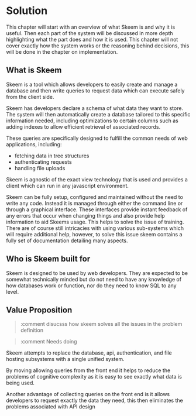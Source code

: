 # Solution

This chapter will start with an overview of what Skeem is and why it is useful. Then each part of the system will be discussed in more depth highlighting what the part does and how it is used. This chapter will not cover exactly how the system works or the reasoning behind decisions, this will be done in the chapter on implementation.

## What is Skeem

Skeem is a tool which allows developers to easily create and manage a database and then write queries to request data which can execute safely from the client side.

Skeem has developers declare a schema of what data they want to store. The system will then automatically create a database tailored to this specific information needed, including optimizations to certain columns such as adding indexes to allow efficient retrieval of associated records.

These queries are specifically designed to fulfill the common needs of web applications, including:

- fetching data in tree structures
- authenticating requests
- handling file uploads

Skeem is agnostic of the exact view technology that is used and provides a client which can run in any javascript environment.

Skeem can be fully setup, configured and maintained without the need to write any code. Instead it is managed through either the command line or through a graphical interface. These interfaces provide instant feedback of any errors that occur when changing things and also provide help information to aid Skeems usage. This helps to solve the issue of training. There are of course still intricacies with using various sub-systems which will require additional help, however, to solve this issue skeem contains a fully set of documentation detailing many aspects.

## Who is Skeem built for

Skeem is designed to be used by web developers. They are expected to be somewhat technically minded but do not need to have any knowledge of how databases work or function, nor do they need to know SQL to any level.

## Value Proposition

> :comment disucsss how skeem solves all the issues in the problem definition

> :comment Needs doing

Skeem attempts to replace the database, api, authentication, and file hosting subsystems with a single unified system.

By moving allowing queries from the front end it helps to reduce the problems of cognitive complexity as it is easy to see exactly what data is being used.

Another advantage of collecting queries on the front end is it allows developers to request exactly the data they need, this then eliminates the problems associated with API design

<!-- ---

Skeem wraps a standard object relational database but augments its functionality by providing a new query interface which is easily sanitizeable and so can be executed directly from the client side. This greatly helps to decouple the API and View layers and the view can directly query for its relevant information. This new query interfaces is designed around tree data structures and so meshes nicely with the needs of the view layer. Skeem fully manages this underlying database and the user is not required to understand how it is layed out or utilized nor do they require any knowledge of SQL to utilize Skeem.

> :comment auto generate an API based upon the database thus removing some coupling
> The ability to query from the browser fully eliminates the need for a dedicated API.

> :comment built in authentication

Skeem also provides a full authentication system capable of identifying and tracking users as well as being able limit their access to resources as necessary.

> :comment Skeem requires no code. no training required.

> :comment runs a server constantly listening to http requests

Skeem runs as a service and communication is done via http using a pure json API. This allows browsers to easily communicate with it as all ship with the ability to serialize and parse json data as well as send http requests.

> :comment websockets for live updates

Skeem exposes update events through web sockets to enable clients to automatically fetch data when it beomces stale. This allows data to be more aggressivley cached and the interactiveness of sites increased.

> :comment Must not limit the options for the view

---

Skeem replaces the database, api, authentication and file storage parts of a website. It provides all this functionallity under a single unified strcuture. -->
